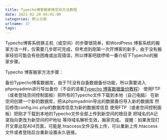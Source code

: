 ```yaml
---
title: Typecho博客搬家换空间方法教程
date: 2021-02-20 04:01:00
categories: 默认分类
urlname: 37
tags:
---
```

<!--markdown-->Typecho博客系统换主机（或空间）的步骤很简单，和WordPress 博客系统的搬家方法一样，仅需要几步即可完成，但考虑到刚第一次开博客的新手，由于没有搬家经验可能会有些困难或出现错误，所以博客吧就啰嗦一番介绍下Typecho的搬家步骤。

Typecho 博客搬家方法步骤：

备份Typecho博客数据库，由于TE没有自备数据备份功能，所以需要进入phpmyadmin进行导出备份（不会的请看[Typecho 博客数据备份教程][1]）
使用FTP（或者登陆空间控制面板）把所有的Typecho文件下载到本地（自己电脑）
在新空间创建一个新的数据库，把从phpmyadmin导出的数据备份导入新的数据库
然后修改config.inc.php的数据库信息为新的数据库信息
使用FTP（或者空间控制面板）把刚才下载到本地的Typecho文件全部上传到新空间的根目录
把域名的A记录指向更改为新空间的IP地址
等待域名解析生效，搬家完成。
提醒：如果发现打开文章出现404页面，可能是.htaccess文件没有上传，可以重新上传.htaccess文件或者登陆后台重新设置永久链接。


  [1]: http://jeffrey.61fk.cn/index.php/archives/36/